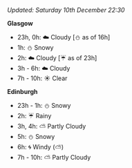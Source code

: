 *Updated: Saturday 10th December 22:30*

**Glasgow**

* 23h, 0h: :cloud: Cloudy [:snowman: as of 16h]
* 1h: :snowman: Snowy
* 2h: :cloud: Cloudy [:umbrella: as of 23h]
* 3h - 6h: :cloud: Cloudy
* 7h - 10h: :sunny: Clear

**Edinburgh**

* 23h - 1h: :snowman: Snowy
* 2h: :umbrella: Rainy
* 3h, 4h: :partly_sunny: Partly Cloudy
* 5h: :snowman: Snowy
* 6h: :cyclone: Windy (:partly_sunny:)
* 7h - 10h: :partly_sunny: Partly Cloudy
